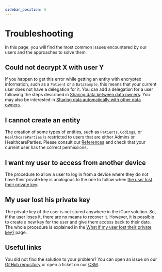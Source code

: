 ```yaml
---
sidebar_position: 6
---
```

# Troubleshooting

In this page, you will find the most common issues encountered by our users and the approaches to solve them.

## Could not decrypt X with user Y
If you happen to get this error while getting an entity with encrypted information, such as a `Patient` or a `DataSample`,
this means that your current user does not have a delegation for it. You can add a delegation for a user following the 
steps described in [Sharing data between data owners](/sdks/how-to/how-to-share-data). You may also be interested in 
[Sharing data automatically with other data owners](/sdks/how-to/how-to-share-data-automatically).

## I cannot create an entity
The creation of some types of entities, such as `Patients`, `Codings`, or `HealthcareParties` is restricted to users that
are either Admins or HealthcareParties. Please consult our [References](/sdks/references/interfaces) and check that your 
current user has the correct permissions.

## I want my user to access from another device
The procedure to allow a user to log in from a device where they do not have their private key is analogous to the one to
follow when [the user lost their private key](/sdks/how-to/how-to-authenticate-a-user/my-user-lost-their-key.md).

## My user lost his private key
The private key of the user is not stored anywhere in the iCure solution. So, if the user loses it, there are no means 
to recover it. However, it is possible to create a new key for the user and give them access back to their data. The whole
 procedure is explained in the [What if my user lost their private key?](/sdks/how-to/how-to-authenticate-a-user/my-user-lost-their-key.md)
 page.

## Useful links
You did not find the solution to your problem? You can open an issue on our [GitHub repository](https://github.com/icure/icure-medical-device-js-sdk)
or open a ticket on our [CSM](https://icure.atlassian.net/servicedesk/customer/portal/3).